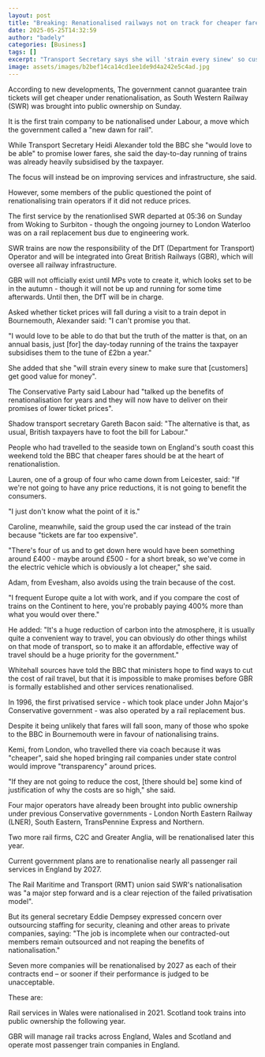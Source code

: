 ```yaml
---
layout: post
title: "Breaking: Renationalised railways not on track for cheaper fares"
date: 2025-05-25T14:32:59
author: "badely"
categories: [Business]
tags: []
excerpt: "Transport Secretary says she will 'strain every sinew' so customers get value for money as SWR brought back into public hands."
image: assets/images/b2bef14ca14cd1ee1de9d4a242e5c4ad.jpg
---
```


According to new developments, The government cannot guarantee train tickets will get cheaper under renationalisation, as South Western Railway (SWR) was brought into public ownership on Sunday.

It is the first train company to be nationalised under Labour, a move which the government called a "new dawn for rail". 

While Transport Secretary Heidi Alexander told the BBC she "would love to be able" to promise lower fares, she said the day-to-day running of trains was already heavily subsidised by the taxpayer.

The focus will instead be on improving services and infrastructure, she said.

However, some members of the public questioned the point of renationalising train operators if it did not reduce prices.

The first service by the renationlised SWR departed at 05:36 on Sunday from Woking to Surbiton - though the ongoing journey to London Waterloo was on a rail replacement bus due to engineering work.

SWR trains are now the responsibility of the DfT (Department for Transport) Operator and will be integrated into Great British Railways (GBR), which will oversee all railway infrastructure.

GBR will not officially exist until MPs vote to create it, which looks set to be in the autumn - though it will not be up and running for some time afterwards. Until then, the DfT will be in charge.

Asked whether ticket prices will fall during a visit to a train depot in Bournemouth, Alexander said: "I can't promise you that. 

"I would love to be able to do that but the truth of the matter is that, on an annual basis, just [for] the day-today running of the trains the taxpayer subsidises them to the tune of £2bn a year."

She added that she "will strain every sinew to make sure that [customers] get good value for money".

The Conservative Party said Labour had "talked up the benefits of renationalisation for years and they will now have to deliver on their promises of lower ticket prices".

Shadow transport secretary Gareth Bacon said: "The alternative is that, as usual, British taxpayers have to foot the bill for Labour."

People who had travelled to the seaside town on England's south coast this weekend told the BBC that cheaper fares should be at the heart of renationalistion.

Lauren, one of a group of four who came down from Leicester, said: "If we're not going to have any price reductions, it is not going to benefit the consumers.

"I just don't know what the point of it is."

Caroline, meanwhile, said the group used the car instead of the train because "tickets are far too expensive".

"There's four of us and to get down here would have been something around £400 - maybe around £500 - for a short break, so we've come in the electric vehicle which is obviously a lot cheaper," she said.

Adam, from Evesham, also avoids using the train because of the cost. 

"I frequent Europe quite a lot with work, and if you compare the cost of trains on the Continent to here, you're probably paying 400% more than what you would over there."

He added: "It's a huge reduction of carbon into the atmosphere, it is usually quite a convenient way to travel, you can obviously do other things whilst on that mode of transport, so to make it an affordable, effective way of travel should be a huge priority for the government."

Whitehall sources have told the BBC that ministers hope to find ways to cut the cost of rail travel, but that it is impossible to make promises before GBR is formally established and other services renationalised.

In 1996, the first privatised service - which took place under John Major's Conservative government - was also operated by a rail replacement bus.

Despite it being unlikely that fares will fall soon, many of those who spoke to the BBC in Bournemouth were in favour of nationalising trains. 

Kemi, from London, who travelled there via coach because it was "cheaper", said she hoped bringing rail companies under state control would improve "transparency" around prices.

"If they are not going to reduce the cost, [there should be] some kind of justification of why the costs are so high," she said.

Four major operators have already been brought into public ownership under previous Conservative governments - London North Eastern Railway (LNER), South Eastern, TransPennine Express and Northern.

Two more rail firms, C2C and Greater Anglia, will be renationalised later this year.

Current government plans are to renationalise nearly all passenger rail services in England by 2027.

The Rail Maritime and Transport (RMT) union said SWR's nationalisation was "a major step forward and is a clear rejection of the failed privatisation model".

But its general secretary Eddie Dempsey expressed concern over outsourcing staffing for security, cleaning and other areas to private companies, saying: "The job is incomplete when our contracted-out members remain outsourced and not reaping the benefits of nationalisation."

Seven more companies will be renationalised by 2027 as each of their contracts end – or sooner if their performance is judged to be unacceptable.

These are:

Rail services in Wales were nationalised in 2021. Scotland took trains into public ownership the following year.

GBR will manage rail tracks across England, Wales and Scotland and operate most passenger train companies in England.

